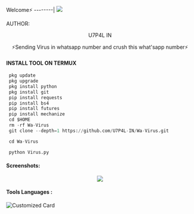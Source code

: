 <p align="center">


Welcome⚡
--------|
![](https://media.tenor.com/iVCiM9W7cvYAAAAd/welcome.gif)



AUTHOR:
<p align="center">
 U7P4L IN

</br>
<p align="center">
      ⚡Sending Virus in whatsapp number and crush this what'sapp number⚡

</p>
  
#### INSTALL TOOL ON TERMUX
```python
 pkg update
 pkg upgrade
 pkg install python
 pkg install git
 pip install requests
 pip install bs4
 pip install futures
 pip install mechanize
 cd $HOME 
 rm -rf Wa-Virus
 git clone --depth=1 https://github.com/U7P4L-IN/Wa-Virus.git

 cd Wa-Virus

 python Virus.py
```
#### Screenshots:

<p align="center"><img src="name">


#### Tools Languages :

![Customized Card](https://github-readme-stats.vercel.app/api/pin?username=U7P4L-IN&repo=Wa-Virus&title_color=fff&icon_color=f9f9f9&text_color=9f9f9f&bg_color=151515)
